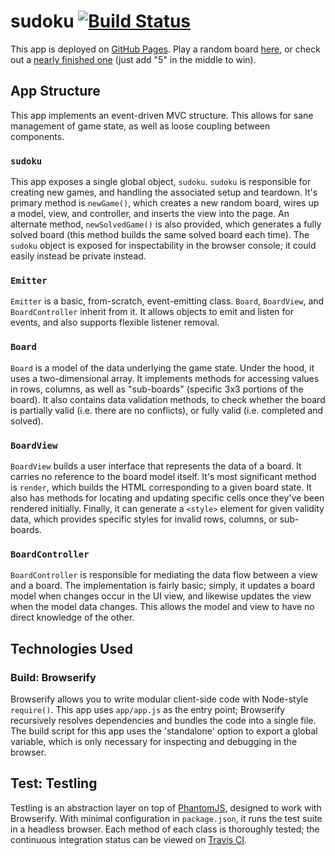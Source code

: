 # sudoku [![Build Status](https://travis-ci.org/nickb1080/sudoku.svg)](https://travis-ci.org/nickb1080/sudoku)

This app is deployed on [GitHub Pages](https://pages.github.com/). Play a random board [here](http://nickb1080.github.io/sudoku/), or check out a [nearly finished one](http://nickb1080.github.io/sudoku/won.html) (just add "5" in the middle to win).

## App Structure
This app implements an event-driven MVC structure. This allows for sane management of game state, as well as loose coupling between components.

### `sudoku`
This app exposes a single global object, `sudoku`. `sudoku` is responsible for creating new games, and handling the associated setup and teardown. It's primary method is `newGame()`, which creates a new random board, wires up a model, view, and controller, and inserts the view into the page. An alternate method, `newSolvedGame()` is also provided, which generates a fully solved board (this method builds the same solved board each time). The `sudoku` object is exposed for inspectability in the browser console; it could easily instead be private instead.

### `Emitter`
`Emitter` is a basic, from-scratch, event-emitting class. `Board`, `BoardView`, and `BoardController` inherit from it. It allows objects to emit and listen for events, and also supports flexible listener removal.

### `Board`
`Board` is a model of the data underlying the game state. Under the hood, it uses a two-dimensional array. It implements methods for accessing values in rows, columns, as well as "sub-boards" (specific 3x3 portions of the board). It also contains data validation methods, to check whether the board is partially valid (i.e. there are no conflicts), or fully valid (i.e. completed and solved).

### `BoardView`
`BoardView` builds a user interface that represents the data of a board. It carries no reference to the board model itself. It's most significant method is `render`, which builds the HTML corresponding to a given board state. It also has methods for locating and updating specific cells once they've been rendered initially. Finally, it can generate a `<style>` element for given validity data, which provides specific styles for invalid rows, columns, or sub-boards.

### `BoardController`
`BoardController` is responsible for mediating the data flow between a view and a board. The implementation is fairly basic; simply, it updates a board model when changes occur in the UI view, and likewise updates the view when the model data changes. This allows the model and view to have no direct knowledge of the other.

## Technologies Used

### Build: Browserify
Browserify allows you to write modular client-side code with Node-style `require()`. This app uses `app/app.js` as the entry point; Browserify recursively resolves dependencies and bundles the code into a single file. The build script for this app uses the 'standalone' option to export a global variable, which is only necessary for inspecting and debugging in the browser.

## Test: Testling
Testling is an abstraction layer on top of [PhantomJS](http://phantomjs.org/), designed to work with Browserify. With minimal configuration in `package.json`, it runs the test suite in a headless browser. Each method of each class is thoroughly tested; the continuous integration status can be viewed on [Travis CI](https://travis-ci.org/nickb1080/sudoku).

